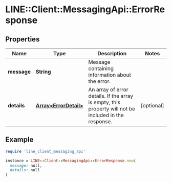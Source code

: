 # LINE::Client::MessagingApi::ErrorResponse

## Properties

| Name | Type | Description | Notes |
| ---- | ---- | ----------- | ----- |
| **message** | **String** | Message containing information about the error. |  |
| **details** | [**Array&lt;ErrorDetail&gt;**](ErrorDetail.md) | An array of error details. If the array is empty, this property will not be included in the response. | [optional] |

## Example

```ruby
require 'line_client_messaging_api'

instance = LINE::Client::MessagingApi::ErrorResponse.new(
  message: null,
  details: null
)
```

